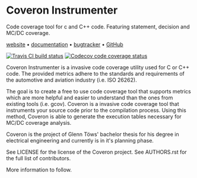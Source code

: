 Coveron Instrumenter
======================

Code coverage tool for c and C++ code. Featuring statement, decision and
MC/DC coverage.

[website](https://coveron-project.github.io/) •
[documentation](https://coveron-project.github.io/documentation.html)
• [bugtracker](https://github.com/coveron-project/Coveron_Instrumenter/issues) •
[GitHub](https://github.com/coveron-project/)

[![Travis CI build
status](https://travis-ci.org/coveron-project/Coveron_Instrumenter.svg?branch=master)](https://travis-ci.org/coveron-project/Coveron_Instrumenter)
[![Codecov code coverage
status](https://codecov.io/gh/coveron-project/Coveron_Instrumenter/branch/master/graph/badge.svg)](https://codecov.io/gh/coveron-project/Coveron_Instrumenter)

Coveron Instrumenter is a invasive code coverage utility used for C or C++ code.
The provided metrics adhere to the standards and requirements of the
automotive and aviation industry (i.e. ISO 26262).

The goal is to create a free to use code coverage tool that supports
metrics which are more helpful and easier to understand than the ones
from existing tools (i.e. gcov). Coveron is a
invasive code coverage tool that instruments your source code prior to
the compilation process. Using this method, Coveron is able to
generate the execution tables necessary for MC/DC coverage analysis.

Coveron is the project of Glenn Töws' bachelor thesis for his degree
in electrical engineering and currently is in it's planning phase.

See LICENSE for the license of the Coveron project. See AUTHORS.rst
for the full list of contributors.

More information to follow.